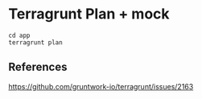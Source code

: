 # Terragrunt Plan + mock

```
cd app
terragrunt plan
```

## References

https://github.com/gruntwork-io/terragrunt/issues/2163